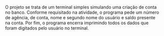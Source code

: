 O projeto se trata de um terminal simples simulando uma criação de conta no banco. Conforme requisitado na atividade, o programa pede um número de agência, de conta, nome e segundo nome do usuário e saldo presente na conta. Por fim, o programa encerra imprimindo todos os dados que foram digitados pelo usuário no terminal.
